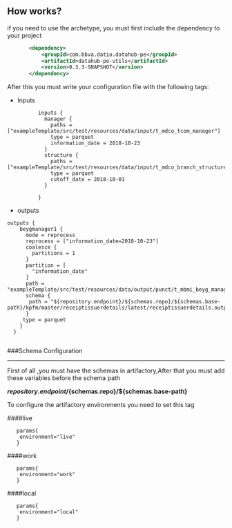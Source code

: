 ## How works?


if you need to use the archetype, you must first include the dependency to your project

   ```xml
          <dependency>
              <groupId>com.bbva.datio.datahub-pe</groupId>
              <artifactId>datahub-pe-utils</artifactId>
              <version>0.3.3-SNAPSHOT</version>
          </dependency>
   
```
After this you must write your configuration file with the following tags:

- Inputs 
```editorconfig
          inputs {
            manager {
              paths = ["exampleTemplate/src/test/resources/data/input/t_mdco_tcom_manager"]
              type = parquet
              information_date = 2018-10-23
            }
            structure {
              paths = ["exampleTemplate/src/test/resources/data/input/t_mdco_branch_structure"]
              type = parquet
              cutoff_date = 2018-10-01
            }
        
          }
```
- outputs
 ```editorconfig
 outputs {
     beygmanager1 {
       mode = reprocess
       reprocess = ["information_date=2018-10-23"]
       coalesce {
         partitions = 1
       }
       partition = [
         "information_date"
       ]
       path = "exampleTemplate/src/test/resources/data/output/punct/t_mbmi_beyg_manager1"
       schema {
        path = "${repository.endpoint}/${schemas.repo}/${schemas.base-path}/kpfm/master/receiptissuerdetails/latest/receiptissuerdetails.output.schema"
       }
      type = parquet
     }
   }
   
```
###Schema Configuration
____

First of all ,you must have the schemas in artifactory,After that you must add these variables before the schema path

**${repository.endpoint}/${schemas.repo}/${schemas.base-path}**

To configure the artifactory environments you need to set this tag

####live
 ```editorconfig
    params{
     environment="live"
    }
```
####work
 ```editorconfig
    params{
     environment="work"
    }
```
####local
 ```editorconfig
    params{
     environment="local"
    }
```
